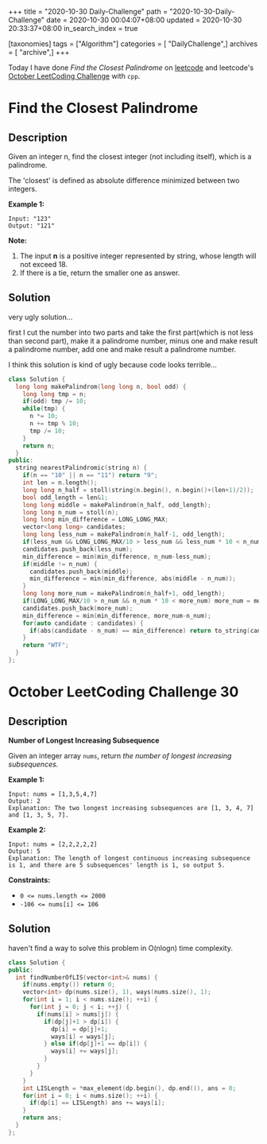 +++
title = "2020-10-30 Daily-Challenge"
path = "2020-10-30-Daily-Challenge"
date = 2020-10-30 00:04:07+08:00
updated = 2020-10-30 20:33:37+08:00
in_search_index = true

[taxonomies]
tags = ["Algorithm"]
categories = [ "DailyChallenge",]
archives = [ "archive",]
+++

Today I have done *Find the Closest Palindrome* on [leetcode](https://leetcode.com/problems/find-the-closest-palindrome/) and leetcode's [October LeetCoding Challenge](https://leetcode.com/explore/challenge/card/october-leetcoding-challenge/563/week-5-october-29th-october-31st/3513/) with `cpp`.

<!-- more -->

# Find the Closest Palindrome

## Description

Given an integer n, find the closest integer (not including itself), which is a palindrome.

The 'closest' is defined as absolute difference minimized between two integers.

**Example 1:**

```
Input: "123"
Output: "121"
```

**Note:**

1. The input **n** is a positive integer represented by string, whose length will not exceed 18.
2. If there is a tie, return the smaller one as answer.

## Solution

very ugly solution...

first I cut the number into two parts and take the first part(which is not less than second part), make it a palindrome number, minus one and make result a palindrome number, add one and make result a palindrome number.

I think this solution is kind of ugly because code looks terrible...

``` cpp
class Solution {
  long long makePalindrom(long long n, bool odd) {
    long long tmp = n;
    if(odd) tmp /= 10;
    while(tmp) {
      n *= 10;
      n += tmp % 10;
      tmp /= 10;
    }
    return n;
  }
public:
  string nearestPalindromic(string n) {
    if(n == "10" || n == "11") return "9";
    int len = n.length();
    long long n_half = stoll(string(n.begin(), n.begin()+(len+1)/2));
    bool odd_length = len&1;
    long long middle = makePalindrom(n_half, odd_length);
    long long n_num = stoll(n);
    long long min_difference = LONG_LONG_MAX;
    vector<long long> candidates;
    long long less_num = makePalindrom(n_half-1, odd_length);
    if(less_num && LONG_LONG_MAX/10 > less_num && less_num * 10 < n_num) less_num = less_num*10+9;
    candidates.push_back(less_num);
    min_difference = min(min_difference, n_num-less_num);
    if(middle != n_num) {
      candidates.push_back(middle);
      min_difference = min(min_difference, abs(middle - n_num));
    }
    long long more_num = makePalindrom(n_half+1, odd_length);
    if(LONG_LONG_MAX/10 > n_num && n_num * 10 < more_num) more_num = more_num/10+1;
    candidates.push_back(more_num);
    min_difference = min(min_difference, more_num-n_num);
    for(auto candidate : candidates) {
      if(abs(candidate - n_num) == min_difference) return to_string(candidate);
    }
    return "WTF";
  }
};
```

# October LeetCoding Challenge 30

## Description

**Number of Longest Increasing Subsequence**

Given an integer array `nums`, return *the number of longest increasing subsequences.*

**Example 1:**

```
Input: nums = [1,3,5,4,7]
Output: 2
Explanation: The two longest increasing subsequences are [1, 3, 4, 7] and [1, 3, 5, 7].
```

**Example 2:**

```
Input: nums = [2,2,2,2,2]
Output: 5
Explanation: The length of longest continuous increasing subsequence is 1, and there are 5 subsequences' length is 1, so output 5.
```

**Constraints:**

- `0 <= nums.length <= 2000`
- `-106 <= nums[i] <= 106`

## Solution

haven't find a way to solve this problem in O(nlogn) time complexity.

``` cpp
class Solution {
public:
  int findNumberOfLIS(vector<int>& nums) {
    if(nums.empty()) return 0;
    vector<int> dp(nums.size(), 1), ways(nums.size(), 1);
    for(int i = 1; i < nums.size(); ++i) {
      for(int j = 0; j < i; ++j) {
        if(nums[i] > nums[j]) {
          if(dp[j]+1 > dp[i]) {
            dp[i] = dp[j]+1;
            ways[i] = ways[j];
          } else if(dp[j]+1 == dp[i]) {
            ways[i] += ways[j];
          }
        }
      }
    }
    int LISLength = *max_element(dp.begin(), dp.end()), ans = 0;
    for(int i = 0; i < nums.size(); ++i) {
      if(dp[i] == LISLength) ans += ways[i];
    }
    return ans;
  }
};
```
